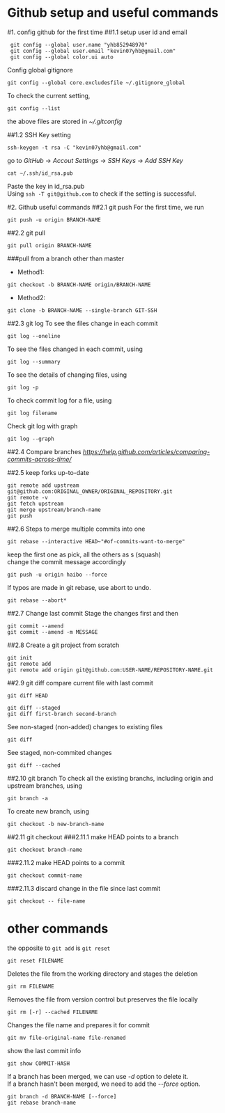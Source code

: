 Github setup and useful commands
================================

#1. config github for the first time
##1.1 setup user id and email
```
 git config --global user.name "yhb852948970" 
 git config --global user.email "kevin07yhb@gmail.com" 
 git config --global color.ui auto 
```
Config global gitignore
```
git config --global core.excludesfile ~/.gitignore_global
```

To check the current setting, <br />
```
git config --list
```
the above files are stored in *~/.gitconfig* <br />

##1.2 SSH Key setting
```
ssh-keygen -t rsa -C "kevin07yhb@gmail.com"
```
go to *GitHub* -> *Accout Settings* -> *SSH Keys* -> *Add SSH Key* <br />
```
cat ~/.ssh/id_rsa.pub 
```
Paste the key in id_rsa.pub <br />
Using `ssh -T git@github.com` to check if the setting is successful. <br />


#2. Github useful commands
##2.1 git push 
For the first time, we run 
```
git push -u origin BRANCH-NAME
```

##2.2 git pull
```
git pull origin BRANCH-NAME
```
###pull from a branch other than master <br />

- Method1:
```
git checkout -b BRANCH-NAME origin/BRANCH-NAME
```
- Method2:
```
git clone -b BRANCH-NAME --single-branch GIT-SSH
```

##2.3 git log
To see the files change in each commit
```
git log --oneline
```
To see the files changed in each commit, using 
```
git log --summary
```
To see the details of changing files, using
```
git log -p
```
To check commit log for a file, using
```
git log filename
```
Check git log with graph
```
git log --graph
```

##2.4 Compare branches
*https://help.github.com/articles/comparing-commits-across-time/*


##2.5 keep forks up-to-date
```
git remote add upstream git@github.com:ORIGINAL_OWNER/ORIGINAL_REPOSITORY.git
git remote -v
git fetch upstream
git merge upstream/branch-name
git push
```

##2.6 Steps to merge multiple commits into one <br />
```
git rebase --interactive HEAD~"#of-commits-want-to-merge"
```
keep the first one as pick, all the others as s (squash) <br />
change the commit message accordingly <br />
```
git push -u origin haibo --force
```
If typos are made in git rebase, use abort to undo.<br />
```
git rebase --abort*  
```

##2.7 Change last commit
Stage the changes first and then <br />
```
git commit --amend
git commit --amend -m MESSAGE
```

##2.8 Create a git project from scratch
```
git init
git remote add
git remote add origin git@github.com:USER-NAME/REPOSITORY-NAME.git
```

##2.9 git diff
compare current file with last commit <br />
```
git diff HEAD
```
```
git diff --staged
git diff first-branch second-branch
```
See non-staged (non-added) changes to existing files <br />
```
git diff
```
See staged, non-commited changes <br />
```
git diff --cached
```

##2.10 git branch
To check all the existing branchs, including origin and upstream branches, using 
```
git branch -a
```
To create new branch, using
```
git checkout -b new-branch-name
```

##2.11 git checkout 
###2.11.1 make HEAD points to a branch 
```
git checkout branch-name
```
###2.11.2 make HEAD points to a commit 
```
git checkout commit-name
```
###2.11.3 discard change in the file since last commit 
```
git checkout -- file-name
```

# other commands

the opposite to `git add` is `git reset` <br />
```
git reset FILENAME
```

Deletes the file from the working directory and stages the deletion <br />
```
git rm FILENAME
```

Removes the file from version control but preserves the file locally <br />
```
git rm [-r] --cached FILENAME
```

Changes the file name and prepares it for commit <br />
```
git mv file-original-name file-renamed
```

show the last commit info <br />
```
git show COMMIT-HASH
```

If a branch has been merged, we can use *-d* option to delete it. <br />
If a branch hasn't been merged, we need to add the *--force* option. <br />
```
git branch -d BRANCH-NAME [--force]
git rebase branch-name
```
